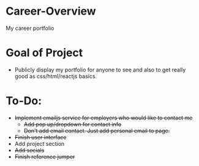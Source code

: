 # Career-Overview
My career portfolio

# Goal of Project
- Publicly display my portfolio for anyone to see and also to get really good as css/html/reactjs basics.

# To-Do:
- ~~Implement emailjs service for employers who would like to contact me~~
   - ~~Add pop up/dropdown for contact info~~
   - ~~Don't add email contact. Just add personal email to page.~~
- ~~Finish user interface~~
- Add project section
- ~~Add socials~~
- ~~Finish reference jumper~~